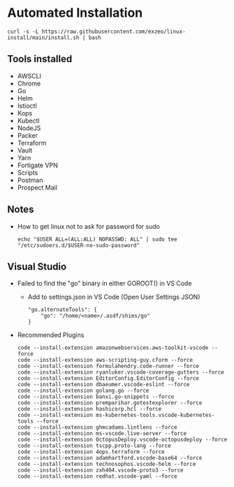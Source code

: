 # Automated Installation

```
curl -s -L https://raw.githubusercontent.com/exzeo/linux-install/main/install.sh | bash
```

## Tools installed
* AWSCLI
* Chrome
* Go
* Helm
* Istioctl
* Kops
* Kubectl
* NodeJS
* Packer
* Terraform
* Vault
* Yarn
* Fortigate VPN
* Scripts
* Postman
* Prospect Mail

## Notes
* How to get linux not to ask for password for sudo
    ```
    echo "$USER ALL=(ALL:ALL) NOPASSWD: ALL" | sudo tee "/etc/sudoers.d/$USER-no-sudo-password"
    ```

## Visual Studio
* Failed to find the "go" binary in either GOROOT() in VS Code
  *  Add to settings.json in VS Code (Open User Settings JSON)
        ```
        "go.alternateTools": {
            "go": "/home/<name>/.asdf/shims/go"
        }
        ```

* Recommended Plugins 
    ```
    code --install-extension amazonwebservices.aws-toolkit-vscode --force
    code --install-extension aws-scripting-guy.cform --force
    code --install-extension formulahendry.code-runner --force
    code --install-extension ryanluker.vscode-coverage-gutters --force
    code --install-extension EditorConfig.EditorConfig --force
    code --install-extension dbaeumer.vscode-eslint --force
    code --install-extension golang.go --force
    code --install-extension banxi.go-snippets --force
    code --install-extension premparihar.gotestexplorer --force
    code --install-extension hashicorp.hcl --force
    code --install-extension ms-kubernetes-tools.vscode-kubernetes-tools --force
    code --install-extension ghmcadams.lintlens --force
    code --install-extension ms-vscode.live-server --force
    code --install-extension OctopusDeploy.vscode-octopusdeploy --force
    code --install-extension tscpp.proto-lang --force
    code --install-extension 4ops.terraform --force
    code --install-extension adamhartford.vscode-base64 --force
    code --install-extension technosophos.vscode-helm --force
    code --install-extension zxh404.vscode-proto3 --force
    code --install-extension redhat.vscode-yaml --force
    ```